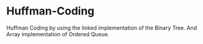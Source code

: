 # Huffman-Coding
Huffman Coding by using the linked implementation of the Binary Tree. And Array implementation of Ordered Queue.

